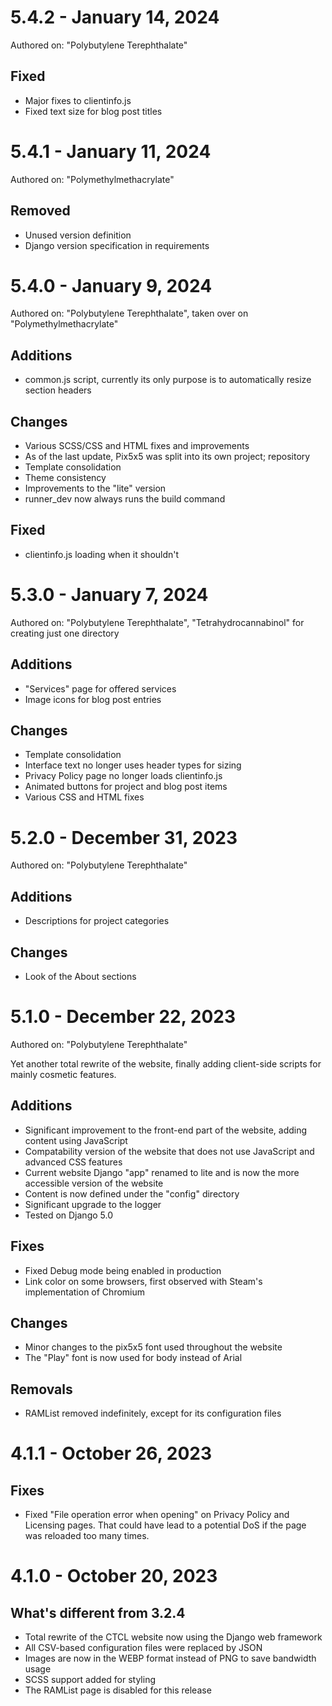 # 5.4.2 - January 14, 2024
Authored on: "Polybutylene Terephthalate"

## Fixed
- Major fixes to clientinfo.js
- Fixed text size for blog post titles

# 5.4.1 - January 11, 2024
Authored on: "Polymethylmethacrylate"

## Removed
- Unused version definition
- Django version specification in requirements

# 5.4.0 - January 9, 2024
Authored on: "Polybutylene Terephthalate", taken over on "Polymethylmethacrylate"

## Additions
- common.js script, currently its only purpose is to automatically resize section headers

## Changes
- Various SCSS/CSS and HTML fixes and improvements
- As of the last update, Pix5x5 was split into its own project; repository
- Template consolidation
- Theme consistency
- Improvements to the "lite" version
- runner_dev now always runs the build command

## Fixed
- clientinfo.js loading when it shouldn't

# 5.3.0 - January 7, 2024
Authored on: "Polybutylene Terephthalate", "Tetrahydrocannabinol" for creating just one directory

## Additions

- "Services" page for offered services
- Image icons for blog post entries

## Changes

- Template consolidation
- Interface text no longer uses header types for sizing
- Privacy Policy page no longer loads clientinfo.js
- Animated buttons for project and blog post items
- Various CSS and HTML fixes

# 5.2.0 - December 31, 2023
Authored on: "Polybutylene Terephthalate"

## Additions

- Descriptions for project categories

## Changes

- Look of the About sections

# 5.1.0 - December 22, 2023
Authored on: "Polybutylene Terephthalate"

Yet another total rewrite of the website, finally adding client-side scripts for mainly cosmetic features. 

## Additions

- Significant improvement to the front-end part of the website, adding content using JavaScript
- Compatability version of the website that does not use JavaScript and advanced CSS features
- Current website Django "app" renamed to lite and is now the more accessible version of the website
- Content is now defined under the "config" directory
- Significant upgrade to the logger
- Tested on Django 5.0

## Fixes

- Fixed Debug mode being enabled in production
- Link color on some browsers, first observed with Steam's implementation of Chromium

## Changes

- Minor changes to the pix5x5 font used throughout the website
- The "Play" font is now used for body instead of Arial

## Removals

- RAMList removed indefinitely, except for its configuration files

# 4.1.1 - October 26, 2023

## Fixes

- Fixed "File operation error when opening" on Privacy Policy and Licensing pages. That could have lead to a potential DoS if the page was reloaded too many times.

# 4.1.0 - October 20, 2023

## What's different from 3.2.4

- Total rewrite of the CTCL website now using the Django web framework
- All CSV-based configuration files were replaced by JSON
- Images are now in the WEBP format instead of PNG to save bandwidth usage
- SCSS support added for styling
- The RAMList page is disabled for this release
